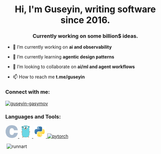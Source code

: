 <h1 align="center">Hi, I'm Guseyin, writing software since 2016.</h1>
<h3 align="center">Currently working on some billion$ ideas.</h3>

- 🔭 I’m currently working on **ai and observability**

- 🌱 I’m currently learning **agentic design patterns**

- 👯 I’m looking to collaborate on **ai/ml and agent workflows**

- 📫 How to reach me **t.me/guseyin**

<h3 align="left">Connect with me:</h3>
<p align="left">
<a href="https://linkedin.com/in/guseyin-gasymov" target="blank"><img align="center" src="https://raw.githubusercontent.com/rahuldkjain/github-profile-readme-generator/master/src/images/icons/Social/linked-in-alt.svg" alt="guseyin-gasymov" height="30" width="40" /></a>
</p>

<h3 align="left">Languages and Tools:</h3>
<p align="left"> <a href="https://www.cprogramming.com/" target="_blank" rel="noreferrer"> <img src="https://raw.githubusercontent.com/devicons/devicon/master/icons/c/c-original.svg" alt="c" width="40" height="40"/> </a> <a href="https://golang.org" target="_blank" rel="noreferrer"> <img src="https://raw.githubusercontent.com/devicons/devicon/master/icons/go/go-original.svg" alt="go" width="40" height="40"/> </a> <a href="https://www.python.org" target="_blank" rel="noreferrer"> <img src="https://raw.githubusercontent.com/devicons/devicon/master/icons/python/python-original.svg" alt="python" width="40" height="40"/> </a> <a href="https://pytorch.org/" target="_blank" rel="noreferrer"> <img src="https://www.vectorlogo.zone/logos/pytorch/pytorch-icon.svg" alt="pytorch" width="40" height="40"/> </a> </p>

<p>&nbsp;<img align="center" src="https://github-readme-stats.vercel.app/api?username=runnart&show_icons=true&locale=en" alt="runnart" /></p>

